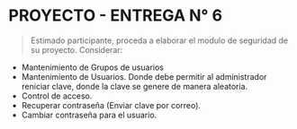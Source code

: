 # PROYECTO - ENTREGA N° 6

>Estimado participante, proceda a elaborar el modulo de seguridad de su proyecto.
Considerar:

* Mantenimiento de Grupos de usuarios
* Mantenimiento de Usuarios. Donde debe permitir al administrador reniciar clave,
  donde la clave se genere de manera aleatoria.
* Control de acceso.
* Recuperar contraseña (Enviar clave por correo).
* Cambiar contraseña para el usuario.
